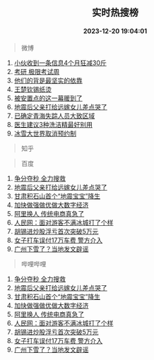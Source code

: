 <div align="center"><h2>实时热搜榜</h2><h4>2023-12-20 19:04:01</h4></div>

> 微博  

1. [小伙收到一条信息4个月狂减30斤](https://s.weibo.com/weibo?q=%23%E5%B0%8F%E4%BC%99%E6%94%B6%E5%88%B0%E4%B8%80%E6%9D%A1%E4%BF%A1%E6%81%AF4%E4%B8%AA%E6%9C%88%E7%8B%82%E5%87%8F30%E6%96%A4%23&t=31&band_rank=1&Refer=top)<br />
2. [考研 极限考试周](https://s.weibo.com/weibo?q=%E8%80%83%E7%A0%94%20%E6%9E%81%E9%99%90%E8%80%83%E8%AF%95%E5%91%A8&t=31&band_rank=2&Refer=top)<br />
3. [他们的背是最坚实的依靠](https://s.weibo.com/weibo?q=%23%E4%BB%96%E4%BB%AC%E7%9A%84%E8%83%8C%E6%98%AF%E6%9C%80%E5%9D%9A%E5%AE%9E%E7%9A%84%E4%BE%9D%E9%9D%A0%23&t=31&band_rank=3&Refer=top)<br />
4. [王楚钦锡纸烫](https://s.weibo.com/weibo?q=%E7%8E%8B%E6%A5%9A%E9%92%A6%E9%94%A1%E7%BA%B8%E7%83%AB&t=31&band_rank=4&Refer=top)<br />
5. [被安置点的这一幕暖到了](https://s.weibo.com/weibo?q=%23%E8%A2%AB%E5%AE%89%E7%BD%AE%E7%82%B9%E7%9A%84%E8%BF%99%E4%B8%80%E5%B9%95%E6%9A%96%E5%88%B0%E4%BA%86%23&t=31&band_rank=5&Refer=top)<br />
6. [地震后父亲打给远嫁女儿差点哭了](https://s.weibo.com/weibo?q=%23%E5%9C%B0%E9%9C%87%E5%90%8E%E7%88%B6%E4%BA%B2%E6%89%93%E7%BB%99%E8%BF%9C%E5%AB%81%E5%A5%B3%E5%84%BF%E5%B7%AE%E7%82%B9%E5%93%AD%E4%BA%86%23&t=31&band_rank=6&Refer=top)<br />
7. [已确定青海失踪人员大致区域](https://s.weibo.com/weibo?q=%23%E5%B7%B2%E7%A1%AE%E5%AE%9A%E9%9D%92%E6%B5%B7%E5%A4%B1%E8%B8%AA%E4%BA%BA%E5%91%98%E5%A4%A7%E8%87%B4%E5%8C%BA%E5%9F%9F%23&t=31&band_rank=7&Refer=top)<br />
8. [医生建议3种洗洁精最好别用](https://s.weibo.com/weibo?q=%23%E5%8C%BB%E7%94%9F%E5%BB%BA%E8%AE%AE3%E7%A7%8D%E6%B4%97%E6%B4%81%E7%B2%BE%E6%9C%80%E5%A5%BD%E5%88%AB%E7%94%A8%23&t=31&band_rank=8&Refer=top)<br />
9. [冰雪大世界取消预约制](https://s.weibo.com/weibo?q=%23%E5%86%B0%E9%9B%AA%E5%A4%A7%E4%B8%96%E7%95%8C%E5%8F%96%E6%B6%88%E9%A2%84%E7%BA%A6%E5%88%B6%23&t=31&band_rank=9&Refer=top)<br />

> 知乎  


> 百度  

1. [争分夺秒 全力搜救](https://www.baidu.com/s?wd=%E4%BA%89%E5%88%86%E5%A4%BA%E7%A7%92+%E5%85%A8%E5%8A%9B%E6%90%9C%E6%95%91&sa=fyb_news&rsv_dl=fyb_news)<br />
2. [地震后父亲打给远嫁女儿差点哭了](https://www.baidu.com/s?wd=%E5%9C%B0%E9%9C%87%E5%90%8E%E7%88%B6%E4%BA%B2%E6%89%93%E7%BB%99%E8%BF%9C%E5%AB%81%E5%A5%B3%E5%84%BF%E5%B7%AE%E7%82%B9%E5%93%AD%E4%BA%86&sa=fyb_news&rsv_dl=fyb_news)<br />
3. [甘肃积石山首个“地震宝宝”降生](https://www.baidu.com/s?wd=%E7%94%98%E8%82%83%E7%A7%AF%E7%9F%B3%E5%B1%B1%E9%A6%96%E4%B8%AA%E2%80%9C%E5%9C%B0%E9%9C%87%E5%AE%9D%E5%AE%9D%E2%80%9D%E9%99%8D%E7%94%9F&sa=fyb_news&rsv_dl=fyb_news)<br />
4. [加快做强做优做大数字经济](https://www.baidu.com/s?wd=%E5%8A%A0%E5%BF%AB%E5%81%9A%E5%BC%BA%E5%81%9A%E4%BC%98%E5%81%9A%E5%A4%A7%E6%95%B0%E5%AD%97%E7%BB%8F%E6%B5%8E&sa=fyb_news&rsv_dl=fyb_news)<br />
5. [阿里换人 传统电商真急了](https://www.baidu.com/s?wd=%E9%98%BF%E9%87%8C%E6%8D%A2%E4%BA%BA+%E4%BC%A0%E7%BB%9F%E7%94%B5%E5%95%86%E7%9C%9F%E6%80%A5%E4%BA%86&sa=fyb_news&rsv_dl=fyb_news)<br />
6. [人民网：面对游客不满冰城打了个样](https://www.baidu.com/s?wd=%E4%BA%BA%E6%B0%91%E7%BD%91%EF%BC%9A%E9%9D%A2%E5%AF%B9%E6%B8%B8%E5%AE%A2%E4%B8%8D%E6%BB%A1%E5%86%B0%E5%9F%8E%E6%89%93%E4%BA%86%E4%B8%AA%E6%A0%B7&sa=fyb_news&rsv_dl=fyb_news)<br />
7. [胡锡进炒股浮亏首次突破5万元](https://www.baidu.com/s?wd=%E8%83%A1%E9%94%A1%E8%BF%9B%E7%82%92%E8%82%A1%E6%B5%AE%E4%BA%8F%E9%A6%96%E6%AC%A1%E7%AA%81%E7%A0%B45%E4%B8%87%E5%85%83&sa=fyb_news&rsv_dl=fyb_news)<br />
8. [女子打车误付17万车费 警方介入](https://www.baidu.com/s?wd=%E5%A5%B3%E5%AD%90%E6%89%93%E8%BD%A6%E8%AF%AF%E4%BB%9817%E4%B8%87%E8%BD%A6%E8%B4%B9+%E8%AD%A6%E6%96%B9%E4%BB%8B%E5%85%A5&sa=fyb_news&rsv_dl=fyb_news)<br />
9. [广州下雪了？当地发文辟谣](https://www.baidu.com/s?wd=%E5%B9%BF%E5%B7%9E%E4%B8%8B%E9%9B%AA%E4%BA%86%EF%BC%9F%E5%BD%93%E5%9C%B0%E5%8F%91%E6%96%87%E8%BE%9F%E8%B0%A3&sa=fyb_news&rsv_dl=fyb_news)<br />

> 哔哩哔哩  

1. [争分夺秒 全力搜救](https://www.baidu.com/s?wd=%E4%BA%89%E5%88%86%E5%A4%BA%E7%A7%92+%E5%85%A8%E5%8A%9B%E6%90%9C%E6%95%91&sa=fyb_news&rsv_dl=fyb_news)<br />
2. [地震后父亲打给远嫁女儿差点哭了](https://www.baidu.com/s?wd=%E5%9C%B0%E9%9C%87%E5%90%8E%E7%88%B6%E4%BA%B2%E6%89%93%E7%BB%99%E8%BF%9C%E5%AB%81%E5%A5%B3%E5%84%BF%E5%B7%AE%E7%82%B9%E5%93%AD%E4%BA%86&sa=fyb_news&rsv_dl=fyb_news)<br />
3. [甘肃积石山首个“地震宝宝”降生](https://www.baidu.com/s?wd=%E7%94%98%E8%82%83%E7%A7%AF%E7%9F%B3%E5%B1%B1%E9%A6%96%E4%B8%AA%E2%80%9C%E5%9C%B0%E9%9C%87%E5%AE%9D%E5%AE%9D%E2%80%9D%E9%99%8D%E7%94%9F&sa=fyb_news&rsv_dl=fyb_news)<br />
4. [加快做强做优做大数字经济](https://www.baidu.com/s?wd=%E5%8A%A0%E5%BF%AB%E5%81%9A%E5%BC%BA%E5%81%9A%E4%BC%98%E5%81%9A%E5%A4%A7%E6%95%B0%E5%AD%97%E7%BB%8F%E6%B5%8E&sa=fyb_news&rsv_dl=fyb_news)<br />
5. [阿里换人 传统电商真急了](https://www.baidu.com/s?wd=%E9%98%BF%E9%87%8C%E6%8D%A2%E4%BA%BA+%E4%BC%A0%E7%BB%9F%E7%94%B5%E5%95%86%E7%9C%9F%E6%80%A5%E4%BA%86&sa=fyb_news&rsv_dl=fyb_news)<br />
6. [人民网：面对游客不满冰城打了个样](https://www.baidu.com/s?wd=%E4%BA%BA%E6%B0%91%E7%BD%91%EF%BC%9A%E9%9D%A2%E5%AF%B9%E6%B8%B8%E5%AE%A2%E4%B8%8D%E6%BB%A1%E5%86%B0%E5%9F%8E%E6%89%93%E4%BA%86%E4%B8%AA%E6%A0%B7&sa=fyb_news&rsv_dl=fyb_news)<br />
7. [胡锡进炒股浮亏首次突破5万元](https://www.baidu.com/s?wd=%E8%83%A1%E9%94%A1%E8%BF%9B%E7%82%92%E8%82%A1%E6%B5%AE%E4%BA%8F%E9%A6%96%E6%AC%A1%E7%AA%81%E7%A0%B45%E4%B8%87%E5%85%83&sa=fyb_news&rsv_dl=fyb_news)<br />
8. [女子打车误付17万车费 警方介入](https://www.baidu.com/s?wd=%E5%A5%B3%E5%AD%90%E6%89%93%E8%BD%A6%E8%AF%AF%E4%BB%9817%E4%B8%87%E8%BD%A6%E8%B4%B9+%E8%AD%A6%E6%96%B9%E4%BB%8B%E5%85%A5&sa=fyb_news&rsv_dl=fyb_news)<br />
9. [广州下雪了？当地发文辟谣](https://www.baidu.com/s?wd=%E5%B9%BF%E5%B7%9E%E4%B8%8B%E9%9B%AA%E4%BA%86%EF%BC%9F%E5%BD%93%E5%9C%B0%E5%8F%91%E6%96%87%E8%BE%9F%E8%B0%A3&sa=fyb_news&rsv_dl=fyb_news)<br />
